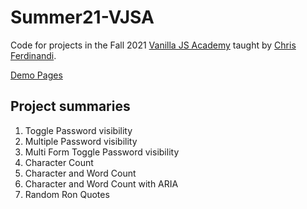 # Summer21-VJSA

Code for projects in the Fall 2021 [Vanilla JS Academy](https://vanillajsacademy.com) taught by [Chris Ferdinandi](https://gomakethings.com/).

[Demo Pages](https://jh8133.github.io/Summer21-VJSA)

## Project summaries
01. Toggle Password visibility
02. Multiple Password visibility
03. Multi Form Toggle Password visibility
04. Character Count
05. Character and Word Count
06. Character and Word Count with ARIA
07. Random Ron Quotes